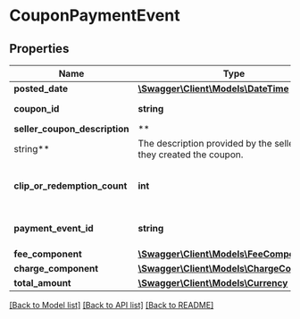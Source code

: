 # CouponPaymentEvent

## Properties

Name | Type | Description | Notes
------------ | ------------- | ------------- | -------------
**posted_date** | [**\Swagger\Client\Models\\DateTime**](\DateTime.md) |  | [optional]
**coupon_id** | **string** | A coupon identifier. | [optional]
**seller_coupon_description** | **
string** | The description provided by the seller when they created the coupon. | [optional]
**clip_or_redemption_count** | **int** | The number of coupon clips or redemptions. | [optional]
**payment_event_id** | **string** | A payment event identifier. | [optional]
**fee_component** | [**\Swagger\Client\Models\FeeComponent**](FeeComponent.md) |  | [optional]
**charge_component** | [**\Swagger\Client\Models\ChargeComponent**](ChargeComponent.md) |  | [optional]
**total_amount** | [**\Swagger\Client\Models\Currency**](Currency.md) |  | [optional]

[[Back to Model list]](../../README.md#documentation-for-models) [[Back to API list]](../../README.md#documentation-for-api-endpoints) [[Back to README]](../../README.md)

